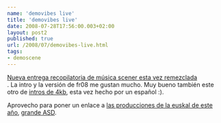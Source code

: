 ```yaml
---
name: 'demovibes live'
title: 'demovibes live'
date: 2008-07-28T17:56:00.003+02:00
layout: post2
published: true
url: /2008/07/demovibes-live.html
tags: 
- demoscene
---
```


[Nueva entrega recopilatoria de música scener esta vez remezclada  
](http://www.demovibes.org/dvlive.htm). La intro y la versión de fr08 me gustan mucho. Muy bueno también este otro de [intros de 4kb](http://intromission.stg7.net/), esta vez hecho por un español :).  
  
Aprovecho para poner un enlace a [las producciones de la euskal de este año](http://www.pouet.net/party.php?which=17&when=2008), [grande ASD](http://www.pouet.net/prod.php?which=51078).